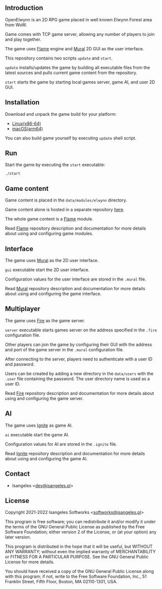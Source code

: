 ## Introduction
OpenElwynn is an 2D RPG game placed in well known Elwynn Forest area from WoW.

Game comes with TCP game server, allowing any number of players to join and play together.

The game uses [Flame](https://github.com/Isangeles/flame) engine and [Mural](https://github.com/Isangeles/mural) 2D GUI as the user interface.

This repository contains two scripts `update` and `start`.

`update` installs/updates the game by building all executable files from the latest sources and pulls current game content from the repository.

`start` starts the game by starting local games server, game AI, and user 2D GUI.
## Installation
Download and unpack the game build for your platform:

* [Linux(x86-64)](https://my.opendesktop.org/s/ctjfGeFAtjBHEXa)
* [macOS(arm64)](https://my.opendesktop.org/s/FXyfCYqndaLPCf3)

You can also build game yourself by executing `update` shell script.
## Run
Start the game by executing the `start` executable:
```
./start
```
## Game content
Game content is placed in the `data/modules/elwynn` directory.

Game content alone is hosted in a separate repository [here](https://github.com/Isangeles/elwynn).

The whole game content is a [Flame](https://github.com/Isangeles/flame) module.

Read [Flame](https://github.com/Isangeles/mural) repository description and documentation for more details about using and configuring game modules.
## Interface
The game uses [Mural](https://github.com/Isangeles/mural) as the 2D user interface.

`gui` executable start the 2D user interface.

Configuration values for the user interface are stored in the `.mural` file.

Read [Mural](https://github.com/Isangeles/mural) repository description and documentation for more details about using and configuring the game interface.
## Multiplayer
The game uses [Fire](https://github.com/Isangeles/fire) as the game server.

`server` executable starts games server on the address specified in the `.fire` configuration file.

Other players can join the game by configuring their GUI with the address and port of the game server in the `.mural` configuration file.

After connecting to the server, players need to authenticate with a user ID and password.

Users can be created by adding a new directory in the `data/users` with the `.user` file containing the password. The user directory name is used as a user ID.

Read [Fire](https://github.com/Isangeles/fire) repository description and documentation for more details about using and configuring the game server.
## AI
The game uses [Ignite](https://github.com/Isangeles/ignite) as game AI.

`ai` executable start the game AI.

Configuration values for AI are stored in the `.ignite` file.

Read [Ignite](https://github.com/Isangeles/ignite) repository description and documentation for more details about using and configuring the game AI.
## Contact
* Isangeles <<dev@isangeles.pl>>

## License
Copyright 2021-2022 Isangeles Softworks <<softworks@isangeles.pl>>

This program is free software; you can redistribute it and/or modify
it under the terms of the GNU General Public License as published by
the Free Software Foundation; either version 2 of the License, or
(at your option) any later version.

This program is distributed in the hope that it will be useful,
but WITHOUT ANY WARRANTY; without even the implied warranty of
MERCHANTABILITY or FITNESS FOR A PARTICULAR PURPOSE.  See the
GNU General Public License for more details.

You should have received a copy of the GNU General Public License
along with this program; if not, write to the Free Software
Foundation, Inc., 51 Franklin Street, Fifth Floor, Boston,
MA 02110-1301, USA.

